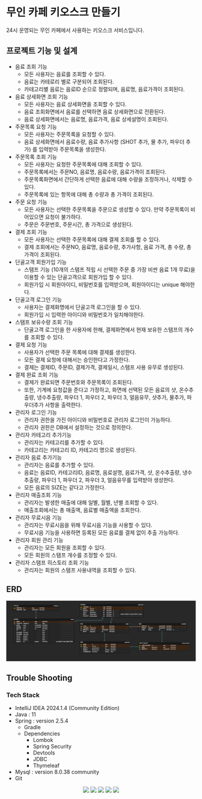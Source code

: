# 무인 카페 키오스크 만들기

24시 운영되는 무인 카페에서 사용하는 키오스크 서비스입니다.

## 프로젝트 기능 및 설계

- 음료 조회 기능
  - 모든 사용자는 음료를 조회할 수 있다.
  - 음료는 카테로리 별로 구분되어 조회된다.
  - 카테고리별 음료는 음료ID 순으로 정렬되며, 음료명, 음료가격이 조회된다.
- 음료 상세화면 조회 기능
  - 모든 사용자는 음료 상세화면을 조회할 수 있다.
  - 음료 조회화면에서 음료를 선택하면 음료 상세화면으로 전환된다.
  - 음료 상세화면에서는 음료명, 음료가격, 음료 상세설명이 조회된다.
- 주문목록 요청 기능
  - 모든 사용자는 주문목록을 요청할 수 있다.
  - 음료 상세화면에서 음료수량, 음료 추가사항 (SHOT 추가, 물 추가, 파우더 추가) 를 입력받아 주문목록을 생성한다.
- 주문목록 조회 기능
  - 모든 사용자는 요청한 주문목록에 대해 조회할 수 있다.
  - 주문목록에서는 주문NO, 음료명, 음료수량, 음료가격이 조회된다.
  - 주문목록화면에서 간단하게 선택한 음료에 대해 수량을 조정하거나, 삭제할 수 있다.
  - 주문목록에 있는 항목에 대해 총 수량과 총 가격이 조회된다.
- 주문 요청 기능
  - 모든 사용자는 선택한 주문목록을 주문으로 생성할 수 있다. 만약 주문목록이 비어있으면 요청이 불가하다. 
  - 주문은 주문번호, 주문시간, 총 가격으로 생성된다.
- 결제 조회 기능
  - 모든 사용자는 선택한 주문목록에 대해 결제 조회를 할 수 있다.
  - 결제 조회에서는 주문NO, 음료명, 음료수량, 추가사항, 음료 가격, 총 수량, 총 가격이 조회된다.
- 단골고객 회원가입 기능
  - 스탬프 기능 (10개의 스탬프 적립 시 선택한 주문 중 가장 비싼 음료 1개 무료)을 이용할 수 있는 단골고객으로 회원가입 할 수 있다.
  - 회원가입 시 회원아이디, 비밀번호를 입력받으며, 회원아이디는 unique 해야한다.
- 단골고객 로그인 기능
  - 사용자는 결제화명에서 단골고객 로그인을 할 수 있다.
  - 회원가입 시 입력한 아이디와 비밀번호가 일치해야한다.
- 스탬프 보유수량 조회 기능
  - 단골고객 로그인을 한 사용자에 한해, 결제화면에서 현재 보유한 스탬프의 개수를 조회할 수 있다.
- 결제 요청 기능
  - 사용자가 선택한 주문 목록에 대해 결제를 생성한다.
  - 모든 결제 요청에 대해서는 승인한다고 가정한다.
  - 결제는 결제ID, 주문ID, 결제가격, 결제일시, 스탬프 사용 유무로 생성된다.
- 결제 완료 조회 기능
  - 결제가 완료되면 주문번호와 주문목록이 조회된다.
  - 또한, 기계에 요청값을 준다고 가정하고, 화면에 선택된 모든 음료의 샷, 온수추출량, 냉수추출량, 파우더 1, 파우더 2, 파우더 3, 얼음유무, 샷추가, 물추가, 파우더추가 사항을 출력한다.
- 관리자 로그인 기능
  - 관리자 권한을 가진 아이디와 비밀번호로 관리자 로그인이 가능하다.
  - 관리자 권한은 DB에서 설정하는 것으로 정의한다.
- 관리자 카테고리 추가기능
  - 관리자는 카테고리를 추가할 수 있다.
  - 카테고리는 카테고리 ID, 카테고리 명으로 생성된다.
- 관리자 음료 추가기능
  - 관리자는 음료를 추가할 수 있다.
  - 음료는 음료ID, 카테고리ID, 음료명, 음료설명, 음료가격, 샷, 온수추출량, 냉수추출량, 파우더 1, 파우더 2, 파우더 3, 얼음유무를 입력받아 생성한다.
  - 모든 음료의 SIZE는 같다고 가정한다.
- 관리자 매출조회 기능
  - 관리자는 발생한 매출에 대해 일별, 월별, 년별 조회할 수 있다.
  - 매출조회에서는 총 매출액, 음료별 매출액을 조회한다.
- 관리자 무료시음 기능
  - 관리자는 무료시음을 위해 무료시음 기능을 사용할 수 있다.
  - 무료시음 기능을 사용하면 등록된 모든 음료를 결제 없이 추출 가능하다.
- 관리자 회원 관리 기능
  - 관리자는 모든 회원을 조회할 수 있다.
  - 모든 회원의 스탬프 개수를 조정할 수 있다.
- 관리자 스탬프 히스토리 조회 기능
  - 관리자는 회원의 스탬프 사용내역을 조회할 수 있다.

## ERD 
![ERD](cafekioskerd.png)

## Trouble Shooting


### Tech Stack
- IntelliJ IDEA 2024.1.4 (Community Edition)
- Java : 11
- Spring : version 2.5.4
  - Gradle
  - Dependencies
    - Lombok
    - Spring Security
    - Devtools
    - JDBC
    - Thymeleaf
- Mysql : version 8.0.38 community
- Git
<div align=center> 
  <img src="https://img.shields.io/badge/intellijidea-000000?style=for-the-badge&logo=intellijidea&logoColor=white"> 
  <img src="https://img.shields.io/badge/java-007396?style=for-the-badge&logo=java&logoColor=white"> 
  <img src="https://img.shields.io/badge/spring-6DB33F?style=for-the-badge&logo=spring&logoColor=white"> 
  <img src="https://img.shields.io/badge/mysql-4479A1?style=for-the-badge&logo=mysql&logoColor=white"> 
  <img src="https://img.shields.io/badge/git-F05032?style=for-the-badge&logo=git&logoColor=white">
</div>
